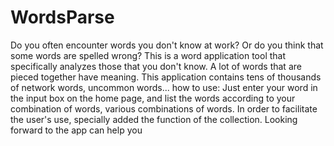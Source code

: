 # WordsParse

Do you often encounter words you don't know at work? Or do you think that some words are spelled wrong?
This is a word application tool that specifically analyzes those that you don't know.
A lot of words that are pieced together have meaning. This application contains tens of thousands of network words, uncommon words...
how to use:
Just enter your word in the input box on the home page, and list the words according to your combination of words, various combinations of words.
In order to facilitate the user's use, specially added the function of the collection.
Looking forward to the app can help you
